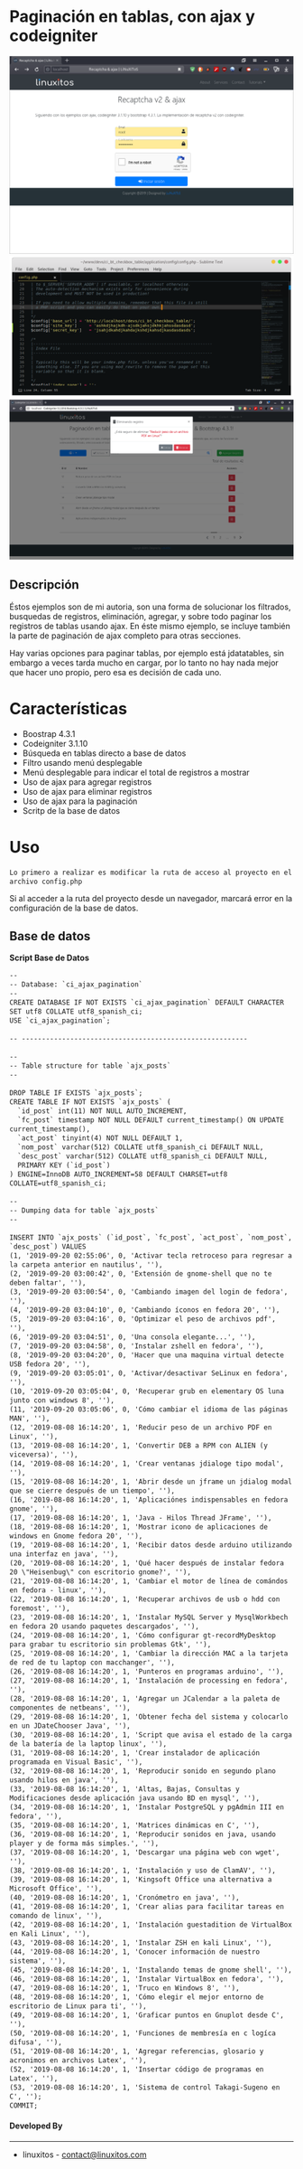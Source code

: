 # Paginación en tablas, con ajax y codeigniter

![alt tag](./assets/app/images/web01.png)
![alt tag](./assets/app/images/web02.png)
![alt tag](./assets/app/images/web2.png)

## Descripción

Éstos ejemplos son de mi autoria, son una forma de solucionar los filtrados, busquedas de registros, eliminación, agregar, y sobre todo paginar los registros de tablas usando ajax.  En éste mismo ejemplo, se incluye también la parte de paginación de ajax completo para otras secciones. 

Hay varias opciones para paginar tablas, por ejemplo está jdatatables, sin embargo a veces tarda mucho en cargar, por lo tanto no hay nada mejor que hacer uno propio, pero esa es decisión de cada uno.

Características
================
- Boostrap 4.3.1
- Codeigniter 3.1.10
- Búsqueda en tablas directo a base de datos
- Filtro usando menú desplegable
- Menú desplegable para indicar el total de registros a mostrar
- Uso de ajax para agregar registros
- Uso de ajax para eliminar registros
- Uso de ajax para la paginación
- Scritp de la base de datos

Uso
=====
	Lo primero a realizar es modificar la ruta de acceso al proyecto en el archivo config.php

Si al acceder a la ruta del proyecto desde un navegador, marcará error en la configuración de la base de datos.

Base de datos
------

**Script Base de Datos**
```
--
-- Database: `ci_ajax_pagination`
--
CREATE DATABASE IF NOT EXISTS `ci_ajax_pagination` DEFAULT CHARACTER SET utf8 COLLATE utf8_spanish_ci;
USE `ci_ajax_pagination`;

-- --------------------------------------------------------

--
-- Table structure for table `ajx_posts`
--

DROP TABLE IF EXISTS `ajx_posts`;
CREATE TABLE IF NOT EXISTS `ajx_posts` (
  `id_post` int(11) NOT NULL AUTO_INCREMENT,
  `fc_post` timestamp NOT NULL DEFAULT current_timestamp() ON UPDATE current_timestamp(),
  `act_post` tinyint(4) NOT NULL DEFAULT 1,
  `nom_post` varchar(512) COLLATE utf8_spanish_ci DEFAULT NULL,
  `desc_post` varchar(512) COLLATE utf8_spanish_ci DEFAULT NULL,
  PRIMARY KEY (`id_post`)
) ENGINE=InnoDB AUTO_INCREMENT=58 DEFAULT CHARSET=utf8 COLLATE=utf8_spanish_ci;

--
-- Dumping data for table `ajx_posts`
--

INSERT INTO `ajx_posts` (`id_post`, `fc_post`, `act_post`, `nom_post`, `desc_post`) VALUES
(1, '2019-09-20 02:55:06', 0, 'Activar tecla retroceso para regresar a la carpeta anterior en nautilus', ''),
(2, '2019-09-20 03:00:42', 0, 'Extensión de gnome-shell que no te deben faltar', ''),
(3, '2019-09-20 03:00:54', 0, 'Cambiando imagen del login de fedora', ''),
(4, '2019-09-20 03:04:10', 0, 'Cambiando íconos en fedora 20', ''),
(5, '2019-09-20 03:04:16', 0, 'Optimizar el peso de archivos pdf', ''),
(6, '2019-09-20 03:04:51', 0, 'Una consola elegante...', ''),
(7, '2019-09-20 03:04:58', 0, 'Instalar zshell en fedora', ''),
(8, '2019-09-20 03:04:20', 0, 'Hacer que una maquina virtual detecte USB fedora 20', ''),
(9, '2019-09-20 03:05:01', 0, 'Activar/desactivar SeLinux en fedora', ''),
(10, '2019-09-20 03:05:04', 0, 'Recuperar grub en elementary OS luna junto con windows 8', ''),
(11, '2019-09-20 03:05:06', 0, 'Cómo cambiar el idioma de las páginas MAN', ''),
(12, '2019-08-08 16:14:20', 1, 'Reducir peso de un archivo PDF en Linux', ''),
(13, '2019-08-08 16:14:20', 1, 'Convertir DEB a RPM con ALIEN (y viceversa)', ''),
(14, '2019-08-08 16:14:20', 1, 'Crear ventanas jdialoge tipo modal', ''),
(15, '2019-08-08 16:14:20', 1, 'Abrir desde un jframe un jdialog modal que se cierre después de un tiempo', ''),
(16, '2019-08-08 16:14:20', 1, 'Aplicaciónes indispensables en fedora gnome', ''),
(17, '2019-08-08 16:14:20', 1, 'Java - Hilos Thread JFrame', ''),
(18, '2019-08-08 16:14:20', 1, 'Mostrar icono de aplicaciones de windows en Gnome fedora 20', ''),
(19, '2019-08-08 16:14:20', 1, 'Recibir datos desde arduino utilizando una interfaz en java', ''),
(20, '2019-08-08 16:14:20', 1, 'Qué hacer después de instalar fedora 20 \"Heisenbug\" con escritorio gnome?', ''),
(21, '2019-08-08 16:14:20', 1, 'Cambiar el motor de línea de comándos en fedora - linux', ''),
(22, '2019-08-08 16:14:20', 1, 'Recuperar archivos de usb o hdd con foremost', ''),
(23, '2019-08-08 16:14:20', 1, 'Instalar MySQL Server y MysqlWorkbech en fedora 20 usando paquetes descargados', ''),
(24, '2019-08-08 16:14:20', 1, 'Cómo configurar gt-recordMyDesktop para grabar tu escritorio sin problemas Gtk', ''),
(25, '2019-08-08 16:14:20', 1, 'Cambiar la dirección MAC a la tarjeta de red de tu laptop con macchanger', ''),
(26, '2019-08-08 16:14:20', 1, 'Punteros en programas arduino', ''),
(27, '2019-08-08 16:14:20', 1, 'Instalación de processing en fedora', ''),
(28, '2019-08-08 16:14:20', 1, 'Agregar un JCalendar a la paleta de componentes de netbeans', ''),
(29, '2019-08-08 16:14:20', 1, 'Obtener fecha del sistema y colocarlo en un JDateChooser Java', ''),
(30, '2019-08-08 16:14:20', 1, 'Script que avisa el estado de la carga de la batería de la laptop linux', ''),
(31, '2019-08-08 16:14:20', 1, 'Crear instalador de aplicación programada en Visual Basic', ''),
(32, '2019-08-08 16:14:20', 1, 'Reproducir sonido en segundo plano usando hilos en java', ''),
(33, '2019-08-08 16:14:20', 1, 'Altas, Bajas, Consultas y Modificaciones desde aplicación java usando BD en mysql', ''),
(34, '2019-08-08 16:14:20', 1, 'Instalar PostgreSQL y pgAdmin III en fedora', ''),
(35, '2019-08-08 16:14:20', 1, 'Matrices dinámicas en C', ''),
(36, '2019-08-08 16:14:20', 1, 'Reproducir sonidos en java, usando player y de forma más simples.', ''),
(37, '2019-08-08 16:14:20', 1, 'Descargar una página web con wget', ''),
(38, '2019-08-08 16:14:20', 1, 'Instalación y uso de ClamAV', ''),
(39, '2019-08-08 16:14:20', 1, 'Kingsoft Office una alternativa a Microsoft Office', ''),
(40, '2019-08-08 16:14:20', 1, 'Cronómetro en java', ''),
(41, '2019-08-08 16:14:20', 1, 'Crear alias para facilitar tareas en comando de linux', ''),
(42, '2019-08-08 16:14:20', 1, 'Instalación guestadition de VirtualBox en Kali Linux', ''),
(43, '2019-08-08 16:14:20', 1, 'Instalar ZSH en kali Linux', ''),
(44, '2019-08-08 16:14:20', 1, 'Conocer información de nuestro sistema', ''),
(45, '2019-08-08 16:14:20', 1, 'Instalando temas de gnome shell', ''),
(46, '2019-08-08 16:14:20', 1, 'Instalar VirtualBox en fedora', ''),
(47, '2019-08-08 16:14:20', 1, 'Truco en Windows 8', ''),
(48, '2019-08-08 16:14:20', 1, 'Cómo elegir el mejor entorno de escritorio de Linux para ti', ''),
(49, '2019-08-08 16:14:20', 1, 'Graficar puntos en Gnuplot desde C', ''),
(50, '2019-08-08 16:14:20', 1, 'Funciones de membresía en c logíca difusa', ''),
(51, '2019-08-08 16:14:20', 1, 'Agregar referencias, glosario y acronimos en archivos Latex', ''),
(52, '2019-08-08 16:14:20', 1, 'Insertar código de programas en Latex', ''),
(53, '2019-08-08 16:14:20', 1, 'Sistema de control Takagi-Sugeno en C', '');
COMMIT;
```


#### Developed By
----------------
 * linuxitos - <contact@linuxitos.com>
